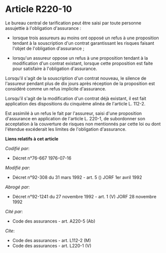 # Article R220-10

Le bureau central de tarification peut être saisi par toute personne assujettie à l'obligation d'assurance :

- lorsque trois assureurs au moins ont opposé un refus à une proposition tendant à la souscription d'un contrat garantissant
les risques faisant l'objet de l'obligation d'assurance ;

- lorsqu'un assureur oppose un refus à une proposition tendant à la modification d'un contrat existant, lorsque cette
proposition est faite pour satisfaire à l'obligation d'assurance.

Lorsqu'il s'agit de la souscription d'un contrat nouveau, le silence de l'assureur pendant plus de dix jours après réception
de la proposition est considéré comme un refus implicite d'assurance.

Lorsqu'il s'agit de la modification d'un contrat déjà existant, il est fait application des dispositions du cinquième alinéa
de l'article L. 112-2.

Est assimilé à un refus le fait par l'assureur, saisi d'une proposition d'assurance en application de l'article L. 220-1, de
subordonner son acceptation à la couverture de risques non mentionnés par cette loi ou dont l'étendue excéderait les limites
de l'obligation d'assurance.

**Liens relatifs à cet article**

_Codifié par_:

  - Décret n°76-667 1976-07-16

_Modifié par_:

  - Décret n°92-308 du 31 mars 1992 - art. 5 () JORF 1er avril 1992

_Abrogé par_:

  - Décret n°92-1241 du 27 novembre 1992 - art. 1 (V) JORF 28 novembre 1992

_Cité par_:

  - Code des assurances - art. A220-5 (Ab)

_Cite_:

  - Code des assurances - art. L112-2 (M)
  - Code des assurances - art. L220-1 (V)
